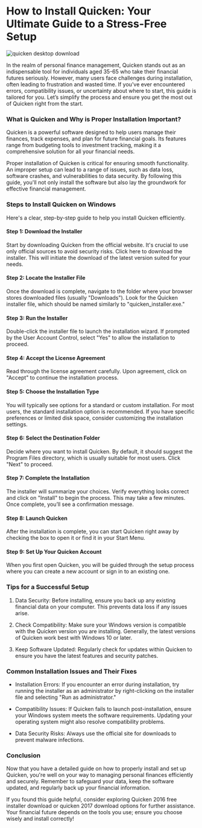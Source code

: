 # How to Install Quicken: Your Ultimate Guide to a Stress-Free Setup


![quicken desktop download](https://i.postimg.cc/QdXVKpnL/B-P-hero-1360-size.webp)


In the realm of personal finance management, Quicken stands out as an indispensable tool for individuals aged 35-65 who take their financial futures seriously. However, many users face challenges during installation, often leading to frustration and wasted time. If you've ever encountered errors, compatibility issues, or uncertainty about where to start, this guide is tailored for you. Let’s simplify the process and ensure you get the most out of Quicken right from the start.


### What is Quicken and Why is Proper Installation Important?


Quicken is a powerful software designed to help users manage their finances, track expenses, and plan for future financial goals. Its features range from budgeting tools to investment tracking, making it a comprehensive solution for all your financial needs.


Proper installation of Quicken is critical for ensuring smooth functionality. An improper setup can lead to a range of issues, such as data loss, software crashes, and vulnerabilities to data security. By following this guide, you'll not only install the software but also lay the groundwork for effective financial management.


### Steps to Install Quicken on Windows


Here's a clear, step-by-step guide to help you install Quicken efficiently.


#### Step 1: Download the Installer


Start by downloading Quicken from the official website. It's crucial to use only official sources to avoid security risks. Click here to download the installer. This will initiate the download of the latest version suited for your needs.


#### Step 2: Locate the Installer File


Once the download is complete, navigate to the folder where your browser stores downloaded files (usually "Downloads"). Look for the Quicken installer file, which should be named similarly to "quicken_installer.exe."


#### Step 3: Run the Installer


Double-click the installer file to launch the installation wizard. If prompted by the User Account Control, select "Yes" to allow the installation to proceed.


#### Step 4: Accept the License Agreement


Read through the license agreement carefully. Upon agreement, click on "Accept" to continue the installation process.


#### Step 5: Choose the Installation Type


You will typically see options for a standard or custom installation. For most users, the standard installation option is recommended. If you have specific preferences or limited disk space, consider customizing the installation settings.


#### Step 6: Select the Destination Folder


Decide where you want to install Quicken. By default, it should suggest the Program Files directory, which is usually suitable for most users. Click "Next" to proceed.


#### Step 7: Complete the Installation


The installer will summarize your choices. Verify everything looks correct and click on "Install" to begin the process. This may take a few minutes. Once complete, you’ll see a confirmation message.


#### Step 8: Launch Quicken


After the installation is complete, you can start Quicken right away by checking the box to open it or find it in your Start Menu.


#### Step 9: Set Up Your Quicken Account


When you first open Quicken, you will be guided through the setup process where you can create a new account or sign in to an existing one.


### Tips for a Successful Setup


1. Data Security: Before installing, ensure you back up any existing financial data on your computer. This prevents data loss if any issues arise.


2. Check Compatibility: Make sure your Windows version is compatible with the Quicken version you are installing. Generally, the latest versions of Quicken work best with Windows 10 or later.


3. Keep Software Updated: Regularly check for updates within Quicken to ensure you have the latest features and security patches.


### Common Installation Issues and Their Fixes


- Installation Errors: If you encounter an error during installation, try running the installer as an administrator by right-clicking on the installer file and selecting "Run as administrator."


- Compatibility Issues: If Quicken fails to launch post-installation, ensure your Windows system meets the software requirements. Updating your operating system might also resolve compatibility problems.


- Data Security Risks: Always use the official site for downloads to prevent malware infections.


### Conclusion


Now that you have a detailed guide on how to properly install and set up Quicken, you're well on your way to managing personal finances efficiently and securely. Remember to safeguard your data, keep the software updated, and regularly back up your financial information.


If you found this guide helpful, consider exploring Quicken 2016 free installer download or quicken 2017 download options for further assistance. Your financial future depends on the tools you use; ensure you choose wisely and install correctly!

